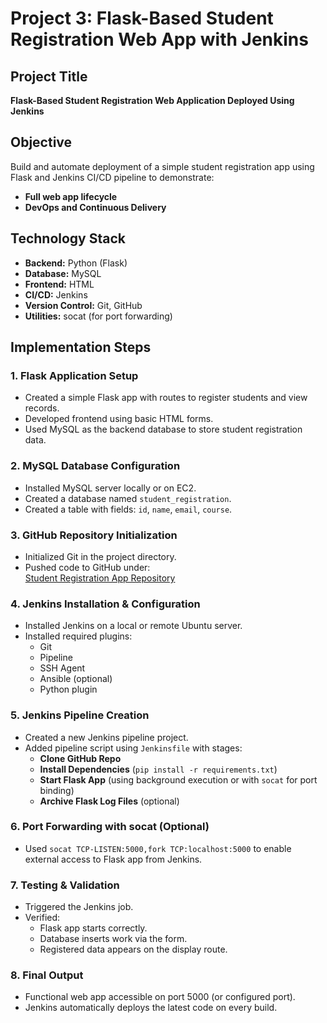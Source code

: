 
# Project 3: Flask-Based Student Registration Web App with Jenkins

## Project Title
**Flask-Based Student Registration Web Application Deployed Using Jenkins**

## Objective
Build and automate deployment of a simple student registration app using Flask and Jenkins CI/CD pipeline to demonstrate:

- **Full web app lifecycle**
- **DevOps and Continuous Delivery**

## Technology Stack
- **Backend:** Python (Flask)
- **Database:** MySQL
- **Frontend:** HTML
- **CI/CD:** Jenkins
- **Version Control:** Git, GitHub
- **Utilities:** socat (for port forwarding)

## Implementation Steps

### 1. Flask Application Setup
- Created a simple Flask app with routes to register students and view records.
- Developed frontend using basic HTML forms.
- Used MySQL as the backend database to store student registration data.

### 2. MySQL Database Configuration
- Installed MySQL server locally or on EC2.
- Created a database named `student_registration`.
- Created a table with fields: `id`, `name`, `email`, `course`.

### 3. GitHub Repository Initialization
- Initialized Git in the project directory.
- Pushed code to GitHub under:  
  [Student Registration App Repository](https://github.com/Atharva%20Kishor%20Matale/stud-reg-flask-app/tree/master)

### 4. Jenkins Installation & Configuration
- Installed Jenkins on a local or remote Ubuntu server.
- Installed required plugins:  
  - Git  
  - Pipeline  
  - SSH Agent  
  - Ansible (optional)  
  - Python plugin

### 5. Jenkins Pipeline Creation
- Created a new Jenkins pipeline project.
- Added pipeline script using `Jenkinsfile` with stages:
  - **Clone GitHub Repo**
  - **Install Dependencies** (`pip install -r requirements.txt`)
  - **Start Flask App** (using background execution or with `socat` for port binding)
  - **Archive Flask Log Files** (optional)

### 6. Port Forwarding with socat (Optional)
- Used `socat TCP-LISTEN:5000,fork TCP:localhost:5000` to enable external access to Flask app from Jenkins.

### 7. Testing & Validation
- Triggered the Jenkins job.
- Verified:
  - Flask app starts correctly.
  - Database inserts work via the form.
  - Registered data appears on the display route.

### 8. Final Output
- Functional web app accessible on port 5000 (or configured port).
- Jenkins automatically deploys the latest code on every build.


